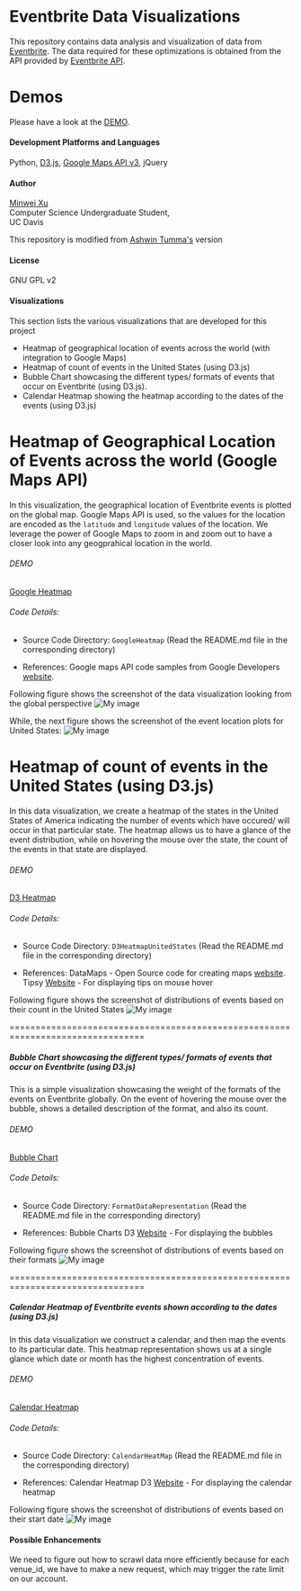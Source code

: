 # Eventbrite Data Visualizations
This repository contains data analysis and visualization of data from [Eventbrite](https://www.eventbrite.com/). The data required for these optimizations is obtained from the API provided by [Eventbrite API](http://eventbriteapi.com/). 

# Demos
Please have a look at the [DEMO](https://eventbrite-data-vis.herokuapp.com/index.html). 

#### Development Platforms and Languages
Python, [D3.js](http://d3js.org/), [Google Maps API v3](https://developers.google.com/maps/), jQuery

#### Author
[Minwei Xu](http://mwxu.me)   
Computer Science Undergraduate Student,  
UC Davis

This repository is modified from [Ashwin Tumma's](https://sites.google.com/site/ashwintumma23) version

#### License
GNU GPL v2

#### Visualizations
This section lists the various visualizations that are developed for this project
* Heatmap of geographical location of events across the world (with integration to Google Maps)
* Heatmap of count of events in the United States (using D3.js)
* Bubble Chart showcasing the different types/ formats of events that occur on Eventbrite (using D3.js).
* Calendar Heatmap showing the heatmap according to the dates of the events (using D3.js)

Heatmap of Geographical Location of Events across the world (Google Maps API)
================================================================================
In this visualization, the geographical location of Eventbrite events is plotted on the global map. Google Maps API is used, so the values for the location are encoded as the `latitude` and `longitude` values of the location. We leverage the power of Google Maps to zoom in and zoom out to have a closer look into any geogprahical location in the world.

###### DEMO
[Google Heatmap](https://eventbrite-data-vis.herokuapp.com/googleheatmap)

###### Code Details: 
* Source Code Directory: `GoogleHeatmap` (Read the README.md file in the corresponding directory)

* References: Google maps API code samples from Google Developers [website](https://developers.google.com/maps/).

Following figure shows the screenshot of the data visualization looking from the global perspective
 ![My image](https://github.com/vanshady/Eventbrite_Data_Vis/blob/master/images%2FGMapFull.png)
  
While, the next figure shows the screenshot of the event location plots for United States:
![My image](https://github.com/vanshady/Eventbrite_Data_Vis/blob/master/images%2FUnitedStates.png)

Heatmap of count of events in the United States (using D3.js)
================================================================================
In this data visualization, we create a heatmap of the states in the United States of America indicating the number of events which have occured/ will occur in that particular state. The heatmap allows us to have a glance of the event distribution, while on hovering the mouse over the state, the count of the events in that state are displayed.

###### DEMO
[D3 Heatmap](https://eventbrite-data-vis.herokuapp.com/d3heatmap)

###### Code Details: 
* Source Code Directory: `D3HeatmapUnitedStates` (Read the README.md file in the corresponding directory)

* References: DataMaps - Open Source code for creating maps [website](http://datamaps.github.io/).  
Tipsy [Website](http://bl.ocks.org/ilyabo/1373263) - For displaying tips on mouse hover

Following figure shows the screenshot of distributions of events based on their count in the United States
 ![My image](https://github.com/vanshady/Eventbrite_Data_Vis/blob/master/images%2FD3Maps.png)
  
================================================================================  
##### Bubble Chart showcasing the different types/ formats of events that occur on Eventbrite (using D3.js)
This is a simple visualization showcasing the weight of the formats of the events on Eventbrite globally. On the event of hovering the mouse over the bubble, shows a detailed description of the format, and also its count.

###### DEMO
[Bubble Chart](https://eventbrite-data-vis.herokuapp.com/bubble)

###### Code Details: 
* Source Code Directory: `FormatDataRepresentation` (Read the README.md file in the corresponding directory)

* References: Bubble Charts D3 [Website](http://bl.ocks.org/mbostock/4063269) - For displaying the bubbles

Following figure shows the screenshot of distributions of events based on their formats
 ![My image](https://github.com/vanshady/Eventbrite_Data_Vis/blob/master/images%2FBubbleChart.png)

================================================================================    
##### Calendar Heatmap of Eventbrite events shown according to the dates (using D3.js)
In this data visualization we construct a calendar, and then map the events to its particular date. This heatmap representation shows us at a single glance which date or month has the highest concentration of events.

###### DEMO
[Calendar Heatmap](https://eventbrite-data-vis.herokuapp.com/calendar)

###### Code Details: 
* Source Code Directory: `CalendarHeatMap` (Read the README.md file in the corresponding directory)

* References: Calendar Heatmap D3 [Website](http://kamisama.github.io/cal-heatmap/) - For displaying the calendar heatmap

Following figure shows the screenshot of distributions of events based on their start date
 ![My image](https://github.com/vanshady/Eventbrite_Data_Vis/blob/master/images%2FCalendarJune.png)
  
#### Possible Enhancements
We need to figure out how to scrawl data more efficiently because for each venue_id, we have to make a new request, which may trigger the rate limit on our account.